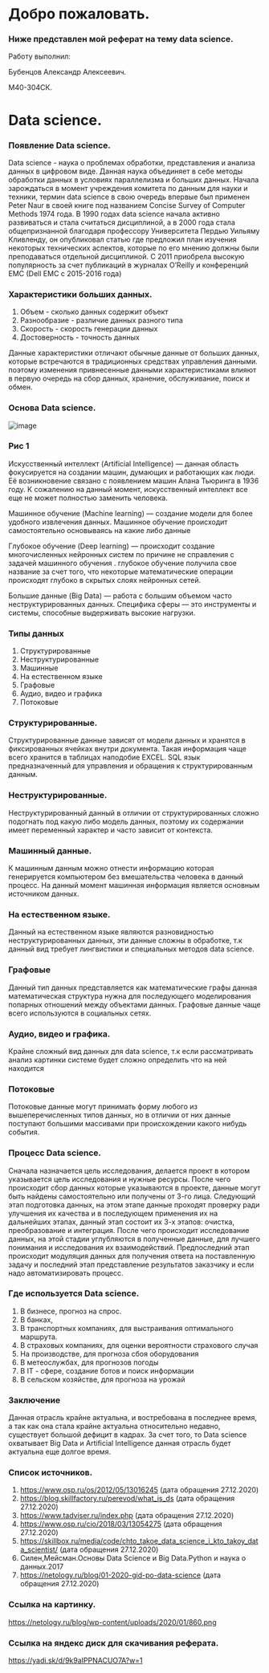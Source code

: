 # Добро пожаловать.


### Ниже представлен мой реферат на тему data science. 


Работу выполнил:

Бубенцов Александр Алексеевич.

M40-304СК.

# Data science.

### Появление Data science. 

Data science - наука о проблемах обработки, представления и анализа данных в цифровом виде. Данная наука объединяет в себе методы обработки данных в условиях параллелизма и больших данных.
Начала зарождаться  в момент учреждения комитета  по данным для науки и техники, термин data science в свою очередь впервые был применен Peter Naur в своей книге под названием Concise Survey of Computer Methods 1974 года.
В 1990 годах data science начала активно развиваться и стала считаться дисциплиной, а в 2000 года стала общепризнанной благодаря профессору Университета Пердью Уильяму Кливленду, он опубликовал статью где предложил план изучения некоторых технических аспектов, которые по его мнению должны были преподаваться отдельной дисциплиной.
С 2011 приобрела высокую популярность за счет публикаций в журналах O’Reilly и конференций EMC (Dell EMC с 2015-2016 года)

### Характеристики больших данных.
1. Объем - сколько данных содержит объект
2. Разнообразие - различие данных разного типа 
3. Скорость - скорость генерации данных 
4. Достоверность - точность данных 

Данные характеристики отличают обычные данные от больших данных, которые встречаются в традиционных средствах управления данными.
поэтому изменения привнесенные данными характеристиками влияют в первую очередь на сбор данных, хранение, обслуживание, поиск и обмен.


### Основа Data science.

![image](https://netology.ru/blog/wp-content/uploads/2020/01/860.png)

### Рис 1

Ис­кус­ствен­ный ин­тел­лект (Ar­ti­fi­cial In­tel­li­gence) — данная область фокусируется на создании машин, думающих и работающих как люди. Её воз­ник­но­ве­ние связа­но с по­яв­ле­ни­ем ма­шин Ала­на Тью­рин­га в 1936 году. К сожалению на данный момент, искусственный интеллект все еще не может полностью заменить человека.
 
Ма­шин­ное обу­че­ние (Ma­chine learn­ing) — создание модели для более удобного извлечения данных. Машинное обучение происходит самостоятельно основываясь на какие либо данные 
 
Глу­бо­кое обу­че­ние (Deep learn­ing) — происходит создание многочисленных нейронных систем по причине не справления с задачей машинного обучения . глубокое обучение получила свое название за счет того, что некоторые математические операции происходят глубоко в скрытых слоях нейронных сетей.
 
Боль­шие дан­ные (Big Data) — ра­бо­та с боль­шим объемом ча­сто неструктурированных дан­ных. Спе­ци­фи­ка сфе­ры — это инстру­мен­ты и си­сте­мы, спо­соб­ные выдерживать вы­со­кие нагруз­ки.

### Типы данных

1. Структурированные 
2. Неструктурированные
3. Машинные
4. На естественном языке
5. Графовые
6. Аудио, видео и графика
7. Потоковые

### Структурированные.

Структурированные данные зависят от модели данных и хранятся в фиксированных ячейках внутри документа. Такая информация чаще всего хранится в таблицах наподобие EXCEL. SQL язык предназначенный для управления и обращения к структурированным данным.

### Неструктурированные.

Неструктурированный данный в отличии от структурированных сложно подогнать под какую либо модель данных, поэтому их содержании имеет переменный характер и часто зависит от контекста.

### Машинный данные.

К машинным данным можно отнести информацию которая генерируется компьютером без вмешательства человека в данный процесс. На данный момент машинная информация является основным источником данных.


### На естественном языке.

Данный на естественном языке являются разновидностью неструктурированных данных, эти данные сложны в обработке, т.к данный вид требует лингвистики и специальных методов data science.


### Графовые

Данный тип данных представляется как математические графы данная математическая структура нужна для последующего моделирования попарных отношений между объектами данных. Графовые данные чаще всего используются в социальных сетях.

### Аудио, видео и графика.

Крайне сложный вид данных для data science, т.к если рассматривать анализ картинки системе будет сложно определить что на ней находится

### Потоковые

Потоковые данные могут принимать форму любого из вышеперечисленных типов данных, но в отличии от них данные поступают большими массивами при происхождении какого нибудь события.



### Процесс Data science.

Сначала назначается цель исследования, делается проект в котором указывается цель исследования и нужные ресурсы. После чего происходит сбор данных которые указываются в проекте, данные могут быть найдены самостоятельно или получены от 3-го лица. Следующий этап подготовка данных, на этом этапе данные проходят проверку ради улучшения их качества и в последующем применения их на дальнейших этапах, данный этап состоит их 3-х этапов: очистка, преобразование и интеграция. После чего происходит исследование данных, на этой стадии углубляются в полученные данные, для лучшего понимания и исследования их взаимодействий. Предпоследний этап происходит модуляция данных для получения ответа на поставленную задачу и последний этап представление результатов заказчику и если надо автоматизировать процесс.


### Где используется Data science.

1. В бизнесе, прогноз на спрос.
2. В банках,
3. В транспортных компаниях, для выстраивания оптимального маршрута.
4. В страховых компаниях, для оценки вероятности страхового случая
5. На производстве, для прогноза сбоя оборудования 
6. В метеослужбах, для прогнозов погоды
7. В IT - сфере, создание ботов и поиск информации
8. В сельском хозяйстве, для прогноза на урожай

### Заключение 

Данная отрасль крайне актуальна, и востребована в последнее время, а так как она стала крайне актуальна относительно недавно, существует большой дефицит в кадрах. За счет того, то Data science охватывает Big Data и Ar­ti­fi­cial In­tel­li­gence данная отрасль будет актуальна еще долгое время.

### Список источников.

1. https://www.osp.ru/os/2012/05/13016245 (дата обращения 27.12.2020)
2. https://blog.skillfactory.ru/perevod/what_is_ds (дата обращения 27.12.2020)
3. https://www.tadviser.ru/index.php (дата обращения 27.12.2020)
4. https://www.osp.ru/cio/2018/03/13054275 (дата обращения 27.12.2020)
5. https://skillbox.ru/media/code/chto_takoe_data_science_i_kto_takoy_data_scientist/ (дата обращения 27.12.2020)
6. Силен,Мейсман.Основы Data Science и Big Data.Python и наука о данных.2017 
7. https://netology.ru/blog/01-2020-gid-po-data-science (дата обращения 27.12.2020)
### Ссылка на картинку.
https://netology.ru/blog/wp-content/uploads/2020/01/860.png

### Ссылка на яндекс диск для скачивания реферата.
https://yadi.sk/d/9k9aIPPNACUO7A?w=1

